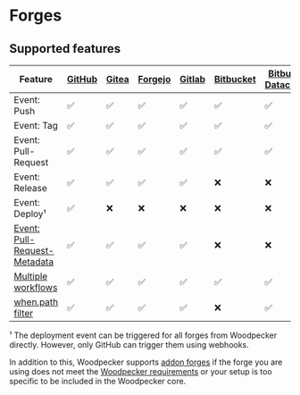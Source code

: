 # Forges

## Supported features

| Feature                                                                                                                | [GitHub](20-github.md) | [Gitea](30-gitea.md) | [Forgejo](35-forgejo.md) | [Gitlab](40-gitlab.md) | [Bitbucket](50-bitbucket.md) | [Bitbucket Datacenter](60-bitbucket_datacenter.md) |
| ---------------------------------------------------------------------------------------------------------------------- | ---------------------- | -------------------- | ------------------------ | ---------------------- | ---------------------------- | -------------------------------------------------- |
| Event: Push                                                                                                            | :white_check_mark:     | :white_check_mark:   | :white_check_mark:       | :white_check_mark:     | :white_check_mark:           | :white_check_mark:                                 |
| Event: Tag                                                                                                             | :white_check_mark:     | :white_check_mark:   | :white_check_mark:       | :white_check_mark:     | :white_check_mark:           | :white_check_mark:                                 |
| Event: Pull-Request                                                                                                    | :white_check_mark:     | :white_check_mark:   | :white_check_mark:       | :white_check_mark:     | :white_check_mark:           | :white_check_mark:                                 |
| Event: Release                                                                                                         | :white_check_mark:     | :white_check_mark:   | :white_check_mark:       | :white_check_mark:     | :x:                          | :x:                                                |
| Event: Deploy¹                                                                                                         | :white_check_mark:     | :x:                  | :x:                      | :x:                    | :x:                          | :x:                                                |
| [Event: Pull-Request-Metadata](../../../20-usage/50-environment.md#pull_request_metadata-specific-event-reason-values) | :white_check_mark:     | :white_check_mark:   | :white_check_mark:       | :white_check_mark:     | :x:                          | :x:                                                |
| [Multiple workflows](../../../20-usage/25-workflows.md)                                                                | :white_check_mark:     | :white_check_mark:   | :white_check_mark:       | :white_check_mark:     | :white_check_mark:           | :white_check_mark:                                 |
| [when.path filter](../../../20-usage/20-workflow-syntax.md#path)                                                       | :white_check_mark:     | :white_check_mark:   | :white_check_mark:       | :white_check_mark:     | :x:                          | :white_check_mark:                                 |

¹ The deployment event can be triggered for all forges from Woodpecker directly. However, only GitHub can trigger them using webhooks.

In addition to this, Woodpecker supports [addon forges](../100-addons.md) if the forge you are using does not meet the [Woodpecker requirements](../../../92-development/02-core-ideas.md#forges) or your setup is too specific to be included in the Woodpecker core.
